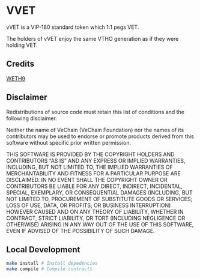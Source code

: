 # VVET

vVET is a VIP-180 standard token which 1:1 pegs VET.

The holders of vVET enjoy the same VTHO generation as if they were holding VET.

## Credits

[WETH9](https://github.com/gnosis/canonical-weth/commit/0dd1ea3e295eef916d0c6223ec63141137d22d67)

## Disclaimer
Redistributions of source code must retain this list of conditions and the following disclaimer.

Neither the name of VeChain (VeChain Foundation) nor the names of its contributors may be used to endorse or promote products derived from this software without specific prior written permission.

THIS SOFTWARE IS PROVIDED BY THE COPYRIGHT HOLDERS AND CONTRIBUTORS “AS IS” AND ANY EXPRESS OR IMPLIED WARRANTIES, INCLUDING, BUT NOT LIMITED TO, THE IMPLIED WARRANTIES OF MERCHANTABILITY AND FITNESS FOR A PARTICULAR PURPOSE ARE DISCLAIMED. IN NO EVENT SHALL THE COPYRIGHT OWNER OR CONTRIBUTORS BE LIABLE FOR ANY DIRECT, INDIRECT, INCIDENTAL, SPECIAL, EXEMPLARY, OR CONSEQUENTIAL DAMAGES (INCLUDING, BUT NOT LIMITED TO, PROCUREMENT OF SUBSTITUTE GOODS OR SERVICES; LOSS OF USE, DATA, OR PROFITS; OR BUSINESS INTERRUPTION) HOWEVER CAUSED AND ON ANY THEORY OF LIABILITY, WHETHER IN CONTRACT, STRICT LIABILITY, OR TORT (INCLUDING NEGLIGENCE OR OTHERWISE) ARISING IN ANY WAY OUT OF THE USE OF THIS SOFTWARE, EVEN IF ADVISED OF THE POSSIBILITY OF SUCH DAMAGE.


## Local Development
```bash
make install # Install depedencies
make compile # Compile contracts
```